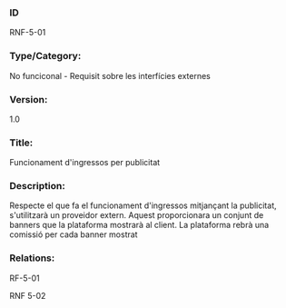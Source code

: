 ### ID

RNF-5-01

### Type/Category:

No funciconal - Requisit sobre les interfícies externes

### Version:

1.0

### Title:

Funcionament d'ingressos per publicitat

### Description:

Respecte el que fa el funcionament d'ingressos mitjançant la publicitat, s'utilitzarà un proveidor extern. Aquest proporcionara un conjunt de banners que la plataforma mostrarà al client. La plataforma rebrà una comissió per cada banner mostrat

### Relations:

RF-5-01

RNF 5-02
